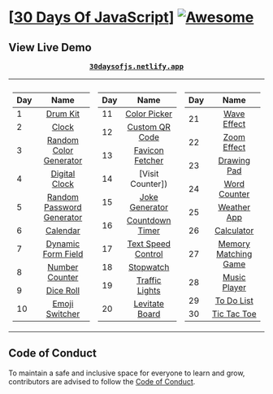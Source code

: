 # [[30 Days Of JavaScript](https://30days30projectsjs.netlify.app/)] [![Awesome](https://awesome.re/badge.svg)](https://awesome.re)

## View Live Demo

<pre><center><a href="https://30days30projectsjs.netlify.app/"><b>30daysofjs.netlify.app</b></a></center></pre>

<table>
  <tr><th></th><th></th></tr>
  <tr><td>

| Day |                                                Name                                                 |
| --- | :-------------------------------------------------------------------------------------------------: |
| 1   |                   [Drum Kit](https://30daysofjs.netlify.app/01%20-%20drum%20kit/)                   |
| 2   |                       [Clock]()                       |
| 3   |    [Random Color Generator](https://30daysofjs.netlify.app/03%20-%20random%20color%20generator/)    |
| 4   |              [Digital Clock](https://30daysofjs.netlify.app/04%20-%20digital%20clock/)              |
| 5   | [Random Password Generator](https://30daysofjs.netlify.app/05%20-%20random%20password%20generator/) |
| 6   |                    [Calendar]()                    |
| 7   |        [Dynamic Form Field](https://30daysofjs.netlify.app/07%20-%20dynamic%20form%20field/)        |
| 8   |             [Number Counter](https://30daysofjs.netlify.app/08%20-%20number%20counter/)             |
| 9   |                  [Dice Roll]()                  |
| 10  |    [Emoji Switcher]()     |

 </td><td>
    
| Day |                                                Name                                                 |
| --- | :-------------------------------------------------------------------------------------------------: |    
| 11  |               [Color Picker]()               |
| 12  |            [Custom QR Code]()            |
| 13  |            [Favicon Fetcher]()            |
| 14  |              [Visit Counter])              |
| 15  |             [Joke Generator](https://30daysofjs.netlify.app/15%20-%20joke%20generator/)             |
| 16  |            [Countdown Timer]()            |
| 17  |        [Text Speed Control]()        |
| 18  |                   [Stopwatch](https://30daysofjs.netlify.app/18%20-%20stopwatch/)                   |
| 19  |              [Traffic Lights]()               |
| 20  |             [Levitate Board]()             |
    
 </td><td>
    
| Day |                                                Name                                                 |
| --- | :-------------------------------------------------------------------------------------------------: |    
| 21  |                [Wave Effect]()                |
| 22  |                [Zoom Effect](/)                |
| 23  |                [Drawing Pad](/)                |
| 24  |               [Word Counter](https://30daysofjs.netlify.app/24%20-%20word%20counter/)               |
| 25  |                [Weather App](/)                |
| 26  |                  [Calculator](https://30daysofjs.netlify.app/26%20-%20calculator/)                  |
| 27  |      [Memory Matching Game]()      |
| 28  |               [Music Player](/)               |
| 29  |                [To Do List](https://30daysofjs.netlify.app/29%20-%20to%20do%20list/)                |
| 30  |               [Tic Tac Toe]()               |

</td></tr></table>

## Code of Conduct

To maintain a safe and inclusive space for everyone to learn and grow, contributors are advised to follow the [Code of Conduct](./CODE_OF_CONDUCT.md).

